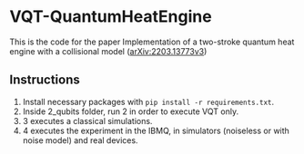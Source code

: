 # VQT-QuantumHeatEngine

This is the code for the paper Implementation of a two-stroke quantum heat engine with a collisional model ([arXiv:2203.13773v3](https://arxiv.org/abs/2203.13773))

## Instructions

1. Install necessary packages with ```pip install -r requirements.txt```.
2. Inside 2_qubits folder, run 2 in order to execute VQT only.
3. 3 executes a classical simulations.
4. 4 executes the experiment in the IBMQ, in simulators (noiseless or with noise model) and real devices. 
